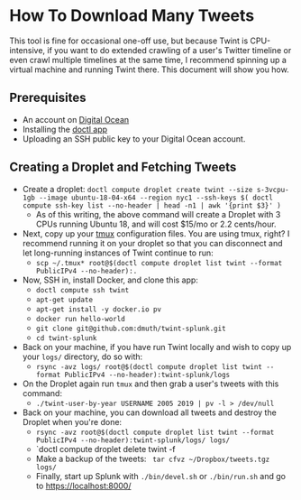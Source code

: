 

# How To Download Many Tweets

This tool is fine for occasional one-off use, but because Twint is CPU-intensive,
if you want to do extended crawling of a user's Twitter timeline or even
crawl multiple timelines at the same time, I recommend spinning up a virtual
machine and running Twint there.  This document will show you how.


## Prerequisites

- An account on <a href="https://m.do.co/c/2bfeb888d8df">Digital Ocean</a>
- Installing the <a href="https://www.digitalocean.com/community/tutorials/how-to-use-doctl-the-official-digitalocean-command-line-client">doctl app</a>
- Uploading an SSH public key to your Digital Ocean account.


## Creating a Droplet and Fetching Tweets

- Create a droplet: `doctl compute droplet create twint --size s-3vcpu-1gb --image ubuntu-18-04-x64 --region nyc1 --ssh-keys $( doctl compute ssh-key list --no-header | head -n1 | awk '{print $3}' )`
   - As of this writing, the above command will create a Droplet with 3 CPUs running Ubuntu 18, and will cost $15/mo or 2.2 cents/hour.
- Next, copy up your <a href="https://www.hamvocke.com/blog/a-quick-and-easy-guide-to-tmux/">tmux</a> configuration files.  You are using tmux, right?  I recommend running it on your droplet so that you can disconnect and let long-running instances of Twint continue to run:
   - `scp ~/.tmux* root@$(doctl compute droplet list twint --format PublicIPv4 --no-header):.`
- Now, SSH in, install Docker, and clone this app:
   - `doctl compute ssh twint`
   - `apt-get update`
   - `apt-get install -y docker.io pv`
   - `docker run hello-world`
   - `git clone git@github.com:dmuth/twint-splunk.git`
   - `cd twint-splunk`
- Back on your machine, if you have run Twint locally and wish to copy up your `logs/` directory, do so with:
   - `rsync -avz logs/ root@$(doctl compute droplet list twint --format PublicIPv4 --no-header):twint-splunk/logs`
- On the Droplet again run `tmux` and then grab a user's tweets with this command:
   - `./twint-user-by-year USERNAME 2005 2019 | pv -l > /dev/null`
- Back on your machine, you can download all tweets and destroy the Droplet when you're done:
   - `rsync -avz root@$(doctl compute droplet list twint --format PublicIPv4 --no-header):twint-splunk/logs/ logs/`
   - `doctl compute droplet delete twint -f
   - Make a backup of the tweets: ` tar cfvz ~/Dropbox/tweets.tgz logs/`
   - Finally, start up Splunk with `./bin/devel.sh` or `./bin/run.sh` and go to <a href="https://localhost:8000/">https://localhost:8000/</a>


